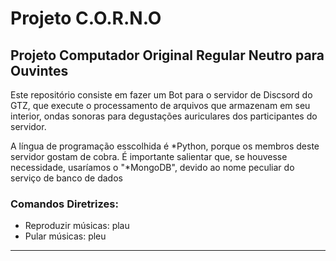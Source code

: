 # Projeto C.O.R.N.O
## Projeto Computador Original Regular Neutro para Ouvintes

Este repositório consiste em fazer um Bot para o servidor de Discsord do GTZ, que execute o processamento de arquivos que armazenam em seu interior, ondas sonoras para degustações auriculares dos participantes do servidor. 

A língua de programação esscolhida é *Python, porque os membros deste servidor gostam de cobra. É importante salientar que, se houvesse necessidade, usaríamos o "*MongoDB", devido ao nome peculiar do serviço de banco de dados

### Comandos Diretrizes:

- Reproduzir músicas: plau
- Pular músicas: pleu

----------------------------------------
